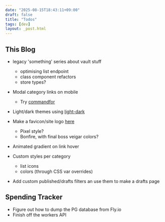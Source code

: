 ```yaml
---
date: "2025-08-15T18:43:11+09:00"
draft: false
title: "Todos"
tags: [dev]
layout: _post.html
---
```


## This Blog

- legacy 'something' series about vault stuff

  - optimising list endpoint
  - class component refactors
  - store types?

- Modal category links on mobile
  - Try [commandfor](https://developer.mozilla.org/en-US/docs/Web/HTML/Reference/Elements/button#commandfor)
- Light/dark themes using [light-dark](https://developer.mozilla.org/en-US/docs/Web/CSS/color_value/light-dark)
- Make a favicon/site logo [here](https://yqnn.github.io/svg-path-editor/)
  - Pixel style?
  - Bonfire, with final boss veigar colors?
- Animated gradient on link hover
- Custom styles per category
  - list icons
  - colors (through CSS var overrides)
- Add custom published/drafts filters an use them to make a drafts page

## Spending Tracker

- Figure out how to dump the PG database from Fly.io
- Finish off the workers API
